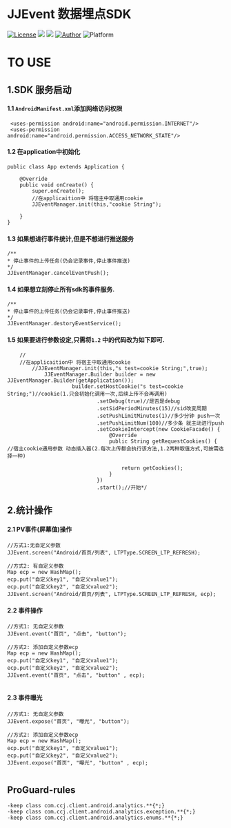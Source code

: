 
# JJEvent 数据埋点SDK


[![License](https://img.shields.io/badge/license-Apache%202-green.svg)](https://www.apache.org/licenses/LICENSE-2.0)
![](https://img.shields.io/travis/rust-lang/rust/master.svg)
[![](https://img.shields.io/badge/release-1.0.0-brightgreen.svg)](https://github.com/ccj659/JJEvent/releases)
[![Author](https://img.shields.io/badge/autor-ccj659-brightgreen.svg)](https://github.com/ccj659)
![Platform](https://img.shields.io/badge/Platform-Android-brightgreen.svg)


# TO USE

## 1.SDK 服务启动


#### 1.1 `AndroidManifest.xml`添加网络访问权限

```
 <uses-permission android:name="android.permission.INTERNET"/>
 <uses-permission android:name="android.permission.ACCESS_NETWORK_STATE"/>

```

#### 1.2 在application中初始化

```
public class App extends Application {

    @Override
    public void onCreate() {
        super.onCreate();
        //在applicaition中 将宿主中取通用cookie
        JJEventManager.init(this,"cookie String");

    }
}

```

#### 1.3 如果想进行事件统计,但是不想进行推送服务

```
/**
* 停止事件的上传任务(仍会记录事件,停止事件推送)
*/
JJEventManager.cancelEventPush();
```


#### 1.4 如果想立刻停止所有sdk的事件服务.

```
/**
* 停止事件的上传任务(仍会记录事件,停止事件推送)
*/
JJEventManager.destoryEventService();
```

#### 1.5 如果要进行参数设定,只需将`1.2` 中的代码改为如下即可.

```
    //
    //在applicaition中 将宿主中取通用cookie
        //JJEventManager.init(this,"s test=cookie String;",true);
            JJEventManager.Builder builder = new JJEventManager.Builder(getApplication());
                     builder.setHostCookie("s test=cookie String;")//cookie(1.只会初始化调用一次,后续上传不会再调用)
                             .setDebug(true)//是否是debug
                             .setSidPeriodMinutes(15)//sid改变周期
                             .setPushLimitMinutes(1)//多少分钟 push一次
                             .setPushLimitNum(100)//多少条 就主动进行push
                             .setCookieIntercept(new CookieFacade() {
                                 @Override
                                 public String getRequestCookies() { //宿主cookie通用参数 动态插入器(2.每次上传都会执行该方法,1.2两种取值方式,可按需选择一种)

                                     return getCookies();
                                 }
                             })
                             .start();//开始*/

```



## 2.统计操作


#### 2.1 PV事件(屏幕值)操作

```
//方式1:无自定义参数
JJEvent.screen("Android/首页/列表", LTPType.SCREEN_LTP_REFRESH);

//方式2: 有自定义参数
Map ecp = new HashMap();
ecp.put("自定义key1", "自定义value1");
ecp.put("自定义key2", "自定义value2");
JJEvent.screen("Android/首页/列表", LTPType.SCREEN_LTP_REFRESH, ecp);

```

#### 2.2 事件操作

```
//方式1: 无自定义参数
JJEvent.event("首页", "点击", "button");

//方式2: 添加自定义参数ecp
Map ecp = new HashMap();
ecp.put("自定义key1", "自定义value1");
ecp.put("自定义key2", "自定义value2");
JJEvent.event("首页", "点击", "button" , ecp);


```
#### 2.3 事件曝光

```
//方式1: 无自定义参数
JJEvent.expose("首页", "曝光", "button");

//方式2: 添加自定义参数ecp
Map ecp = new HashMap();
ecp.put("自定义key1", "自定义value1");
ecp.put("自定义key2", "自定义value2");
JJEvent.expose("首页", "曝光", "button" , ecp);


```

## ProGuard-rules

```
-keep class com.ccj.client.android.analytics.**{*;}
-keep class com.ccj.client.android.analytics.exception.**{*;}
-keep class com.ccj.client.android.analytics.enums.**{*;}
```







